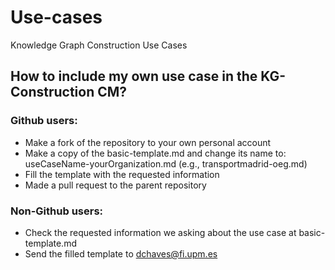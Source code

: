 # Use-cases
Knowledge Graph Construction Use Cases

## How to include my own use case in the KG-Construction CM?

### Github users:
- Make a fork of the repository to your own personal account
- Make a copy of the basic-template.md and change its name to: useCaseName-yourOrganization.md (e.g., transportmadrid-oeg.md)
- Fill the template with the requested information
- Made a pull request to the parent repository

### Non-Github users:
- Check the requested information we asking about the use case at basic-template.md
- Send the filled template to dchaves@fi.upm.es

